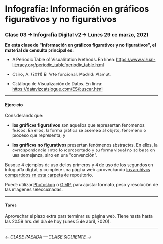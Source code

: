 # Infografía: Información en gráficos figurativos y no figurativos

### Clase 03 → Infografía Digital v2 → Lunes 29 de marzo, 2021 

**En esta clase de "Información en gráficos figurativos y no figurativos", el material de consulta principal es:**

- A Periodic Table of Visualization Methods. En línea: https://www.visual-literacy.org/periodic_table/periodic_table.html

- Cairo, A. (2011) El Arte funcional. Madrid: Alamut.

- Catálogo de Visualización de Datos. En línea: https://datavizcatalogue.com/ES/buscar.html

- - - - - - - - - - - - - 

#### Ejercicio

Considerando que:

- **los gráficos figurativos** son aquellos que representan fenómenos físicos. En ellos, la forma gráfica se asemeja al objeto, fenómeno o proceso que representa; y

- **los gráficos no figurativos** presentan fenómenos abstractos. En ellos, la correspondencia entre lo representado y su forma visual no se basa en una semejanza, sino en una "convención".

Busque 4 ejemplos de uso de los primeros y 4 de uso de los segundos en infografía digital, y complete una página web aprovechando [los archivos compartidos en esta carpeta](https://profesorfaco.github.io/dno075-2021-1/clase-03/) de repositorio.

Puede utilizar [Photoshop](https://www.adobe.com/la/products/photoshop.html) o [GIMP](https://www.gimp.org/), para ajustar formato, peso y resolución de las imágenes seleccionadas.

- - - - - - - 

#### Tarea

Aprovechar el plazo extra para terminar su página web. Tiene hasta hasta las 23.59 hrs. del día de hoy (lunes 5 de abril, 2020).

- - - - - - - 

###### [← CLASE PASADA](https://github.com/profesorfaco/dno075-2021-1/tree/main/clase-02) — [CLASE SIGUIENTE →](https://github.com/profesorfaco/dno075-2021-1/tree/main/clase-04) 
